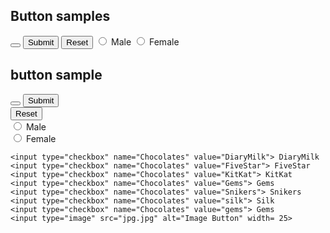 <!DOCTYPE html>
<html lang="en">
<head>
    <meta charset="UTF-8">
    <meta name="viewport" content="width=device-width, initial-scale=1.0">
    <title>Buttons</title>
</head>
<body>
    <!--buttons samples-->
    <h2>Button samples </h2>
    <button type="button"></button>
    <input type="submit" value ="Submit">
    <input type="reset" value ="Reset">
    <input type="radio" name="gender" value ="male"> Male
    <input type="radio" name="gender" value ="male"> Female

</body>
</html><!DOCTYPE html>
<html lang="en">
<head>
    <meta charset="UTF-8">
    <meta name="viewport" content="width=device-width, initial-scale=1.0">
    <title>Button</title>
</head>
<body>
    <!--buttons samples-->
    <h2> button sample</h2>
    <button type="submit"></button>
    <input type="submit" value="Submit">
    <br>
    <input type="reset" value="Reset">
    <br>
    <input type="radio" name="gender" value="male"> Male
    <br>
    <input type="radio" name="gender" value="female"> Female  
    <br>

    <input type="checkbox" name="Chocolates" value="DiaryMilk"> DiaryMilk
    <input type="checkbox" name="Chocolates" value="FiveStar"> FiveStar
    <input type="checkbox" name="Chocolates" value="KitKat"> KitKat
    <input type="checkbox" name="Chocolates" value="Gems"> Gems
    <input type="checkbox" name="Chocolates" value="Snikers"> Snikers 
    <input type="checkbox" name="Chocolates" value="silk"> Silk
    <input type="checkbox" name="Chocolates" value="gems"> Gems
    <input type="image" src="jpg.jpg" alt="Image Button" width= 25>
     
     
</html>
